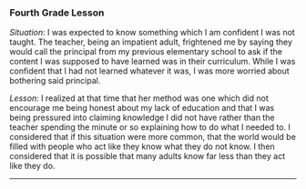 ### Fourth Grade Lesson

*Situation*: I was expected to know something which I am confident I was not taught. The teacher, being an impatient adult, frightened me by saying they would call the principal from my previous elementary school to ask if the content I was supposed to have learned was in their curriculum. While I was confident that I had not learned whatever it was, I was more worried about bothering said principal. 

*Lesson*: I realized at that time that her method was one which did not encourage me being honest about my lack of education and that I was being pressured into claiming knowledge I did not have rather than the teacher spending the minute or so explaining how to do what I needed to. I considered that if this situation were more common, that the world would be filled with people who act like they know what they do not know. I then considered that it is possible that many adults know far less than they act like they do.

---
